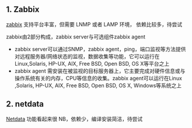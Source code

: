 ## 1. Zabbix

[zabbix](http://www.zabbix.com) 支持平台丰富，但需要 LNMP 或者 LAMP 环境， 依赖比较多，待尝试

zabbix由2部分构成，zabbix server与可选组件zabbix agent

- zabbix server可以通过SNMP，zabbix agent，ping，端口监视等方法提供对远程服务器/网络状态的监视，数据收集等功能，它可以运行在Linux,Solaris, HP-UX, AIX, Free BSD, Open BSD, OS X等平台之上
- zabbix agent 需安装在被监视的目标服务器上，它主要完成对硬件信息或与操作系统有关的内存，CPU等信息的收集。zabbix agent可以运行在Linux ,Solaris, HP-UX, AIX, Free BSD, Open BSD, OS X, Windows等系统之上


## 2. netdata

[Netdata](https://github.com/firehol/netdata) 功能看起来很 NB，依赖少，编译安装简洁，待尝试


